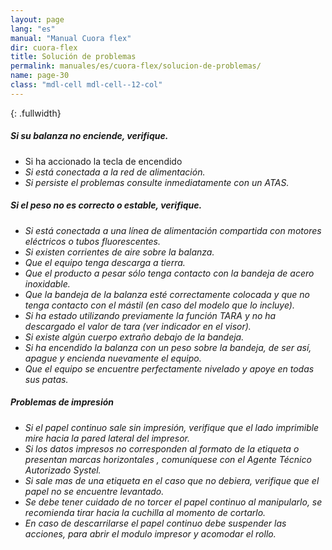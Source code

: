 ```yaml
---
layout: page
lang: "es"
manual: "Manual Cuora flex"
dir: cuora-flex
title: Solución de problemas
permalink: manuales/es/cuora-flex/solucion-de-problemas/
name: page-30
class: "mdl-cell mdl-cell--12-col"
---
```


{: .fullwidth}
##### Si su balanza no enciende, verifique.

- Si ha accionado la tecla de encendido <i class="systel-tecla-4 bg-3"/>
- Si está conectada a la red de alimentación.
- Si persiste el problemas consulte inmediatamente con un ATAS.

##### Si el peso no es correcto o estable, verifique.

- Si está conectada a una línea de alimentación compartida con motores eléctricos o tubos  fluorescentes.
- Si existen corrientes de aire sobre la balanza.
- Que el equipo tenga descarga a tierra.
- Que el producto a pesar sólo tenga contacto con la bandeja de acero inoxidable.
- Que la bandeja de la balanza esté correctamente colocada y que no tenga contacto con el mástil (en caso del modelo que lo incluye).
- Si ha estado utilizando previamente la función TARA y no ha descargado el valor de tara (ver indicador en el visor).
- Si existe algún cuerpo extraño debajo de la bandeja.
- Si ha encendido la balanza con un peso sobre la bandeja, de ser así, apague y encienda nuevamente el equipo.
- Que el equipo se encuentre perfectamente nivelado y apoye en todas sus patas.

##### Problemas de impresión

- Si el papel continuo sale sin impresión, verifique que el lado imprimible mire hacia la pared lateral del impresor.
- Si los datos impresos no corresponden al formato de la etiqueta o presentan marcas horizontales , comuníquese con el Agente Técnico Autorizado Systel.
- Si sale mas de una etiqueta en el caso que no debiera, verifique que el papel no se encuentre levantado.
- Se debe tener cuidado de no torcer el papel continuo al manipularlo, se recomienda tirar hacia la cuchilla al momento de cortarlo.
- En caso de descarrilarse el papel continuo debe suspender las acciones, para abrir el modulo impresor y acomodar el rollo.

